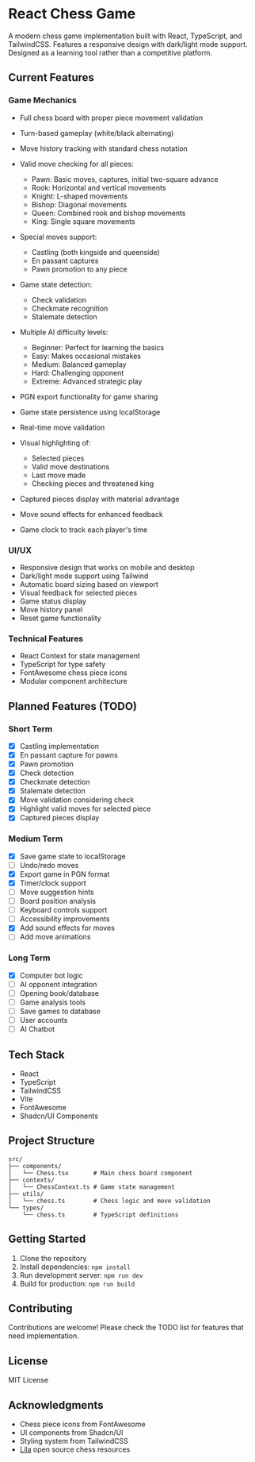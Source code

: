 # React Chess Game

A modern chess game implementation built with React, TypeScript, and TailwindCSS. Features a responsive design with dark/light mode support. Designed as a learning tool rather than a competitive platform.

## Current Features

### Game Mechanics

- Full chess board with proper piece movement validation
- Turn-based gameplay (white/black alternating)
- Move history tracking with standard chess notation
- Valid move checking for all pieces:

  - Pawn: Basic moves, captures, initial two-square advance
  - Rook: Horizontal and vertical movements
  - Knight: L-shaped movements
  - Bishop: Diagonal movements
  - Queen: Combined rook and bishop movements
  - King: Single square movements

* Special moves support:

  * Castling (both kingside and queenside)
  * En passant captures
  * Pawn promotion to any piece
* Game state detection:

  * Check validation
  * Checkmate recognition
  * Stalemate detection
* Multiple AI difficulty levels:

  * Beginner: Perfect for learning the basics
  * Easy: Makes occasional mistakes
  * Medium: Balanced gameplay
  * Hard: Challenging opponent
  * Extreme: Advanced strategic play
* PGN export functionality for game sharing
* Game state persistence using localStorage
* Real-time move validation
* Visual highlighting of:

  * Selected pieces
  * Valid move destinations
  * Last move made
  * Checking pieces and threatened king
* Captured pieces display with material advantage
* Move sound effects for enhanced feedback
* Game clock to track each player's time

### UI/UX

- Responsive design that works on mobile and desktop
- Dark/light mode support using Tailwind
- Automatic board sizing based on viewport
- Visual feedback for selected pieces
- Game status display
- Move history panel
- Reset game functionality

### Technical Features

- React Context for state management
- TypeScript for type safety
- FontAwesome chess piece icons
- Modular component architecture

## Planned Features (TODO)

### Short Term

- [X] Castling implementation
- [X] En passant capture for pawns
- [X] Pawn promotion
- [X] Check detection
- [X] Checkmate detection
- [X] Stalemate detection
- [X] Move validation considering check
- [X] Highlight valid moves for selected piece
- [X] Captured pieces display

### Medium Term

- [X] Save game state to localStorage
- [ ] Undo/redo moves
- [X] Export game in PGN format
- [X] Timer/clock support
- [ ] Move suggestion hints
- [ ] Board position analysis
- [ ] Keyboard controls support
- [ ] Accessibility improvements
- [X] Add sound effects for moves
- [ ] Add move animations

### Long Term

- [X] Computer bot logic
- [ ] AI opponent integration
- [ ] Opening book/database
- [ ] Game analysis tools
- [ ] Save games to database
- [ ] User accounts
- [ ] AI Chatbot

## Tech Stack

- React
- TypeScript
- TailwindCSS
- Vite
- FontAwesome
- Shadcn/UI Components

## Project Structure

```
src/
├── components/
│   └── Chess.tsx       # Main chess board component
├── contexts/
│   └── ChessContext.ts # Game state management
├── utils/
│   └── chess.ts        # Chess logic and move validation
└── types/
    └── chess.ts        # TypeScript definitions
```

## Getting Started

1. Clone the repository
2. Install dependencies: `npm install`
3. Run development server: `npm run dev`
4. Build for production: `npm run build`

## Contributing

Contributions are welcome! Please check the TODO list for features that need implementation.

## License

MIT License

## Acknowledgments

- Chess piece icons from FontAwesome
- UI components from Shadcn/UI
- Styling system from TailwindCSS
- [Lila](https://github.com/lichess-org/lila) open source chess resources

